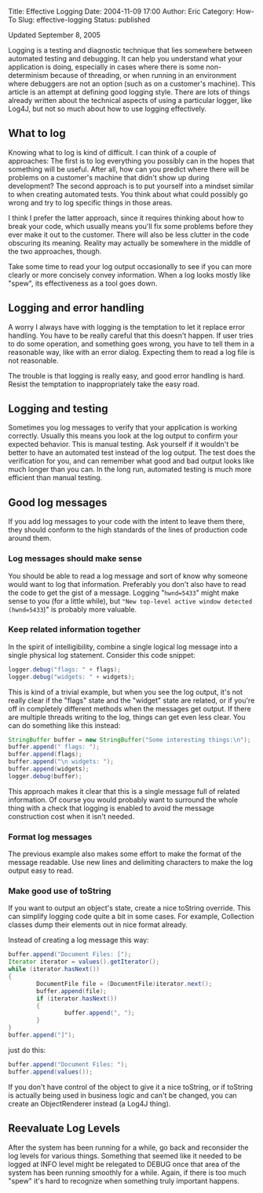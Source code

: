 Title: Effective Logging
Date: 2004-11-09 17:00
Author: Eric
Category: How-To
Slug: effective-logging
Status: published

Updated September 8, 2005

Logging is a testing and diagnostic technique that lies somewhere
between automated testing and debugging. It can help you understand what
your application is doing, especially in cases where there is some
non-determinism because of threading, or when running in an environment
where debuggers are not an option (such as on a customer's machine).
This article is an attempt at defining good logging style. There are
lots of things already written about the technical aspects of using a
particular logger, like Log4J, but not so much about how to use logging
effectively.<!--more-->

What to log
-----------

Knowing what to log is kind of difficult. I can think of a couple of
approaches: The first is to log everything you possibly can in the hopes
that something will be useful. After all, how can you predict where
there will be problems on a customer's machine that didn't show up
during development? The second approach is to put yourself into a
mindset similar to when creating automated tests. You think about what
could possibly go wrong and try to log specific things in those areas.

I think I prefer the latter approach, since it requires thinking about
how to break your code, which usually means you'll fix some problems
before they ever make it out to the customer. There will also be less
clutter in the code obscuring its meaning. Reality may actually be
somewhere in the middle of the two approaches, though.

Take some time to read your log output occasionally to see if you can
more clearly or more concisely convey information. When a log looks
mostly like "spew", its effectiveness as a tool goes down.

Logging and error handling
--------------------------

A worry I always have with logging is the temptation to let it replace
error handling. You have to be really careful that this doesn't happen.
If user tries to do some operation, and something goes wrong, you have
to tell them in a reasonable way, like with an error dialog. Expecting
them to read a log file is not reasonable.

The trouble is that logging is really easy, and good error handling is
hard. Resist the temptation to inappropriately take the easy road.

Logging and testing
-------------------

Sometimes you log messages to verify that your application is working
correctly. Usually this means you look at the log output to confirm your
expected behavior. This is manual testing. Ask yourself if it wouldn't
be better to have an automated test instead of the log output. The test
does the verification for you, and can remember what good and bad output
looks like much longer than you can. In the long run, automated testing
is much more efficient than manual testing.

Good log messages
-----------------

If you add log messages to your code with the intent to leave them
there, they should conform to the high standards of the lines of
production code around them.

### Log messages should make sense

You should be able to read a log message and sort of know why someone
would want to log that information. Preferably you don't also have to
read the code to get the gist of a message. Logging "`hwnd=5433`" might
make sense to you (for a little while), but
`"New top-level active window detected (hwnd=5433`)" is probably more
valuable.

### Keep related information together

In the spirit of intelligibility, combine a single logical log message
into a single physical log statement. Consider this code snippet:

```java
logger.debug("flags: " + flags); 
logger.debug("widgets: " + widgets);
```

This is kind of a trivial example, but when you see the log output, it's
not really clear if the "flags" state and the "widget" state are
related, or if you're off in completely different methods when the
messages get output. If there are multiple threads writing to the log,
things can get even less clear. You can do something like this instead:

```java
StringBuffer buffer = new StringBuffer("Some interesting things:\n"); 
buffer.append(" flags: "); 
buffer.append(flags); 
buffer.append("\n widgets: "); 
buffer.append(widgets); 
logger.debug(buffer);
```

This approach makes it clear that this is a single message full of
related information. Of course you would probably want to surround the
whole thing with a check that logging is enabled to avoid the message
construction cost when it isn't needed.

### Format log messages

The previous example also makes some effort to make the format of the
message readable. Use new lines and delimiting characters to make the
log output easy to read.

### Make good use of toString

If you want to output an object's state, create a nice toString
override. This can simplify logging code quite a bit in some cases. For
example, Collection classes dump their elements out in nice format
already.

Instead of creating a log message this way:

```java
buffer.append("Document Files: ["); 
Iterator iterator = values().getIterator(); 
while (iterator.hasNext()) 
{ 
        DocumentFile file = (DocumentFile)iterator.next(); 
        buffer.append(file); 
        if (iterator.hasNext()) 
        { 
                buffer.append(", "); 
        } 
} 
buffer.append("]");
```

just do this:

```java
buffer.append("Document Files: "); 
buffer.append(values());
```

If you don't have control of the object to give it a nice toString, or
if toString is actually being used in business logic and can't be
changed, you can create an ObjectRenderer instead (a Log4J thing).

Reevaluate Log Levels
---------------------

After the system has been running for a while, go back and reconsider
the log levels for various things. Something that seemed like it needed
to be logged at INFO level might be relegated to DEBUG once that area of
the system has been running smoothly for a while. Again, if there is too
much "spew" it's hard to recognize when something truly important
happens.

